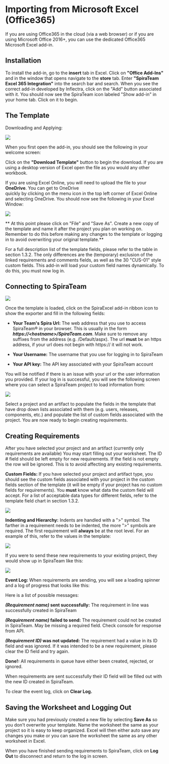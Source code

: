 #  Importing from Microsoft Excel (Office365)

If you are using Office365 in the cloud (via a web browser) or if you
are using Microsoft Office 2016+, you can use the dedicated Office365
Microsoft Excel add-in.

## Installation

To install the add-in, go to the **insert** tab in Excel. Click on
**"Office Add-Ins"** and in the window that opens navigate to the
**store** tab. Enter **"SpiraTeam Excel 365 Integration"** into the
search bar and search. When you see the correct add-in developed by
Inflectra, click on the "Add" button associated with it. You should now
see the SpiraTeam icon labeled "Show add-in" in your home tab. Click on
it to begin.

## The Template

Downloading and Applying:

![](img/Importing_from_Microsoft_Excel_(Office365)_20.png)


When you first open the add-in, you should
see the following in your welcome screen:

Click on the **"Download Template"** button to begin the download. If
you are using a desktop version of Excel open the file as you would any
other workbook.



If you are using Excel Online, you will
need to upload the file to your **OneDrive**. You can get to OneDrive\
quickly by clicking on the menu icon in the top left corner of Excel
Online and selecting OneDrive.
You should now see the following in your Excel Window:

![](img/Importing_from_Microsoft_Excel_(Office365)_21.png)

**
At this point please click on "File" and "Save As". Create a new copy of
the template and name it after the project you plan on working on.
Remember to do this before making any changes to the template or logging
in to avoid overwriting your original template.**

For a full description list of the template fields, please refer to the
table in section 1.3.2. The only differences are the (temporary)
exclusion of the linked requirements and comments fields, as well as the
30 "CUS-01" style custom fields. This add-in will load your custom field
names dynamically. To do this, you must now log in.

## Connecting to SpiraTeam

![](img/Importing_from_Microsoft_Excel_(Office365)_22.png)


Once the template is loaded, click on the
SpiraExcel add-in ribbon icon to show the exporter and fill in the
following fields:

-   **Your Team's Spira Url:** The web address that you use to access
SpiraTeam® in your browser. This is usually in the form
***https://\<hostname\>/SpiraTeam.com***. Make sure to remove any
suffixes from the address (e.g. /Default/aspx). The url **must** be
an https address, if your url does not begin with https:// it will
not work.

-   **Your Username:** The username that you use for logging in to
SpiraTeam

-   **Your API key:** The API key associated with your SpiraTeam account




You will be notified if there is an issue with your url or the user
information you provided. If your log in is successful, you will see the
following screen where you can select a SpiraTeam project to load
information from:

![](img/Importing_from_Microsoft_Excel_(Office365)_23.png)


Select a project and an artifact to populate the fields in the template
that have drop down lists associated with them (e.g. users, releases,
components, etc.) and populate the list of custom fields associated with
the project. You are now ready to begin creating requirements.

## Creating Requirements

After you have selected your project and an artifact (currently only
requirements are available) You may start filling out your worksheet.
The ID \# field should be left empty for new requirements. If the field
is not empty the row will be ignored. This is to avoid affecting any
existing requirements.

**Custom Fields:** If you have selected your project and artifact type,
you should see the custom fields associated with your project in the
custom fields section of the template (it will be empty if your project
has no custom fields for requirements). You **must** know what data the
custom field will accept. For a list of acceptable data types for
different fields, refer to the template field chart in section 1.3.2.

![](img/Importing_from_Microsoft_Excel_(Office365)_24.png)


**Indenting and Hierarchy:** Indents are
handled with a "\>" symbol. The farther in a requirement needs to be
indented, the more "\>" symbols are required. The first requirement will
**always** be at the root level. For an example of this, refer to the
values in the template:

![](img/Importing_from_Microsoft_Excel_(Office365)_25.png)



If you were to send these new requirements to your existing project,
they would show up in SpiraTeam like this:

![](img/Importing_from_Microsoft_Excel_(Office365)_26.png)


**Event Log:** When requirements are
sending, you will see a loading spinner and a log of progress that looks
like this:

Here is a list of possible messages:

***(Requirement name)* sent successfully:** The requirement in line was
successfully created in SpiraTeam

***(Requirement name)* failed to send:** The requirement could not be
created in SpiraTeam. May be missing a required field. Check console for
response from API.

***(Requirement ID)* was not updated:** The requirement had a value in
its ID field and was ignored. If it was intended to be a new
requirement, please clear the ID field and try again.

**Done!:** All requirements in queue have either been created, rejected,
or ignored.

When requirements are sent successfully their ID field will be filled
out with the new ID created in SpiraTeam.

To clear the event log, click on **Clear Log.**

## Saving the Worksheet and Logging Out

Make sure you had previously created a new file by selecting **Save As**
so you don't overwrite your template. Name the worksheet the same as
your project so it is easy to keep organized. Excel will then either
auto save any changes you make or you can save the worksheet the same as
any other worksheet in Excel.

When you have finished sending requirements to SpiraTeam, click on **Log
Out** to disconnect and return to the log in screen.


